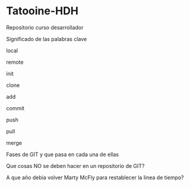 # Tatooine-HDH
Repositorio curso desarrollador

Significado de las palabras clave

local 

remote

init

clone

add

commit

push

pull

merge


Fases de GIT y que pasa en cada una de ellas

Que cosas NO se deben hacer en un repositorio de GIT?

A que año debía volver Marty McFly para restablecer la linea de tiempo?

